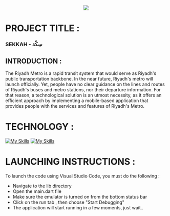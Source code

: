 <p align="center">
  <img src="/Users/razan/Desktop/Sekkah | سكّة/Sekkah/logo sekkah">
</p>


<h1> PROJECT TITLE : </h1> 
<h3>SEKKAH - سِكّة </h3>


## INTRODUCTION : 

 The Riyadh Metro is a rapid transit system that would serve as Riyadh's public transportation backbone. In the near future, Riyadh's metro will launch officially. Yet, people have no clear guidance on the lines and routes of Riyadh's buses and metro stations, nor their departure information. For that reason, a technological solution is an utmost necessity, as it offers an efficient approach by implementing a mobile-based application that provides people with the services and features of Riyadh's Metro.


# TECHNOLOGY :
[![My Skills](https://skillicons.dev/icons?i=flutter,dart&theme=light)](https://skillicons.dev)
[![My Skills](https://skillicons.dev/icons?i=firebase&theme=light)](https://skillicons.dev)



# LAUNCHING INSTRUCTIONS : 

 To launch the code using Visual Studio Code, you must do the following : 

 - Navigate to the lib directory
 - Open the main.dart file
 - Make sure the emulator is turned on from the bottom status bar
 - Click on the run tab , then choose "Start Debugging"
 - The application will start running in a few moments, just wait..
  



